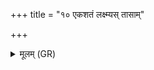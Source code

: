 +++
title = "१० एकशतं लक्ष्म्यस् तासाम्"

+++
<details><summary>मूलम् (GR)</summary>

+++(PSK 20.19.10)+++एकशतं लक्ष्म्यस्  
तासां राज्ञी बभूविथ ।  
भद्राभिर् भद्रे संभूय  
भद्रेणाभि सचस्व नः ॥
</details>